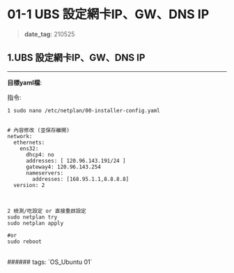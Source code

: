 # 01-1 UBS 設定網卡IP、GW、DNS IP

>**date_tag**: 210525


## 1.UBS 設定網卡IP、GW、DNS IP
---

**目標yaml檔**:

指令: 
```
1 sudo nano /etc/netplan/00-installer-config.yaml


# 內容修改 (並保存離開)
network:
  ethernets:
    ens32:
      dhcp4: no
      addresses: [ 120.96.143.191/24 ]
      gateway4: 120.96.143.254
      nameservers:
        addresses: [168.95.1.1,8.8.8.8]
  version: 2



2 檢測/吃設定 or 直接重啟設定
sudo netplan try
sudo netplan apply

#or
sudo reboot
```

<br />
###### tags: `OS_Ubuntu 01`
